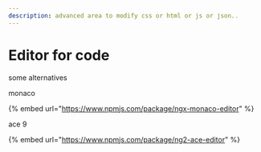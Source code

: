 ```yaml
---
description: advanced area to modify css or html or js or json..
---
```


# Editor for code

some alternatives

monaco

{% embed url="https://www.npmjs.com/package/ngx-monaco-editor" %}

ace 9

{% embed url="https://www.npmjs.com/package/ng2-ace-editor" %}



